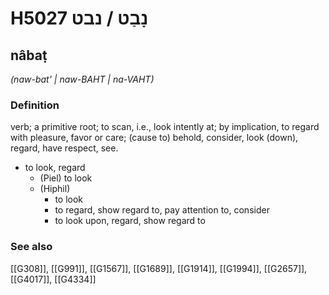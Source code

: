 # H5027 נָבַט / נבט

## nâbaṭ

_(naw-bat' | naw-BAHT | na-VAHT)_

### Definition

verb; a primitive root; to scan, i.e., look intently at; by implication, to regard with pleasure, favor or care; (cause to) behold, consider, look (down), regard, have respect, see.

- to look, regard
    - (Piel) to look
    - (Hiphil)
        - to look
        - to regard, show regard to, pay attention to, consider
        - to look upon, regard, show regard to
### See also

[[G308]], [[G991]], [[G1567]], [[G1689]], [[G1914]], [[G1994]], [[G2657]], [[G4017]], [[G4334]]

